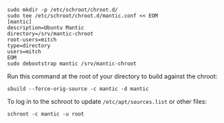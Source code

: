 
```
sudo mkdir -p /etc/schroot/chroot.d/
sudo tee /etc/schroot/chroot.d/mantic.conf << EOM
[mantic]
description=Ubuntu Mantic
directory=/srv/mantic-chroot
root-users=mitch
type=directory
users=mitch
EOM
sudo debootstrap mantic /srv/mantic-chroot
```
Run this command at the root of your directory to build against the chroot:
```
sbuild --force-orig-source -c mantic -d mantic
```
To log in to the schroot to update `/etc/apt/sources.list` or other files:
```
schroot -c mantic -u root
```
